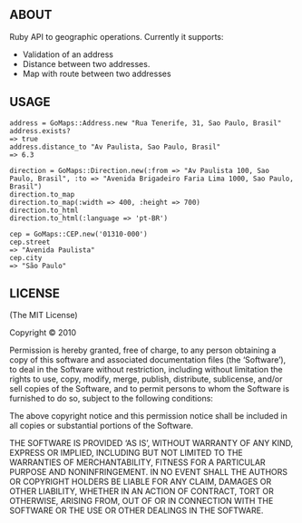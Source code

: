 ## ABOUT

Ruby API to geographic operations. Currently it supports:

* Validation of an address
* Distance between two addresses.
* Map with route between two addresses

## USAGE

    address = GoMaps::Address.new "Rua Tenerife, 31, Sao Paulo, Brasil"
    address.exists?
    => true
    address.distance_to "Av Paulista, Sao Paulo, Brasil"
    => 6.3

    direction = GoMaps::Direction.new(:from => "Av Paulista 100, Sao Paulo, Brasil", :to => "Avenida Brigadeiro Faria Lima 1000, Sao Paulo, Brasil")
    direction.to_map
    direction.to_map(:width => 400, :height => 700)
    direction.to_html
    direction.to_html(:language => 'pt-BR')

    cep = GoMaps::CEP.new('01310-000')
    cep.street
    => "Avenida Paulista"
    cep.city
    => "São Paulo"


## LICENSE

(The MIT License)

Copyright © 2010

Permission is hereby granted, free of charge, to any person obtaining
a copy of this software and associated documentation files (the
‘Software’), to deal in the Software without restriction, including
without limitation the rights to use, copy, modify, merge, publish,
distribute, sublicense, and/or sell copies of the Software, and to
permit persons to whom the Software is furnished to do so, subject to
the following conditions:

The above copyright notice and this permission notice shall be
included in all copies or substantial portions of the Software.

THE SOFTWARE IS PROVIDED ‘AS IS’, WITHOUT WARRANTY OF ANY KIND,
EXPRESS OR IMPLIED, INCLUDING BUT NOT LIMITED TO THE WARRANTIES OF
MERCHANTABILITY, FITNESS FOR A PARTICULAR PURPOSE AND NONINFRINGEMENT.
IN NO EVENT SHALL THE AUTHORS OR COPYRIGHT HOLDERS BE LIABLE FOR ANY
CLAIM, DAMAGES OR OTHER LIABILITY, WHETHER IN AN ACTION OF CONTRACT,
TORT OR OTHERWISE, ARISING FROM, OUT OF OR IN CONNECTION WITH THE
SOFTWARE OR THE USE OR OTHER DEALINGS IN THE SOFTWARE.
